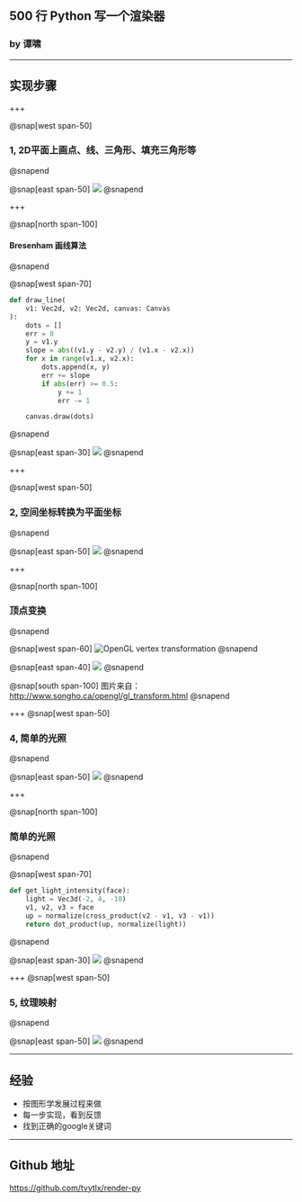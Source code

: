 ## 500 行 Python 写一个渲染器

### by 谭啸

---

## 实现步骤

+++

@snap[west span-50]
### 1, 2D平面上画点、线、三角形、填充三角形等
@snapend

@snap[east span-50]
![](bresenham.png)
@snapend


+++

@snap[north span-100]
#### Bresenham 画线算法
@snapend

@snap[west span-70]
```python
def draw_line(
    v1: Vec2d, v2: Vec2d, canvas: Canvas
):
    dots = []
    err = 0
    y = v1.y
    slope = abs((v1.y - v2.y) / (v1.x - v2.x))
    for x in range(v1.x, v2.x):
        dots.append(x, y)
        err += slope
        if abs(err) >= 0.5:
            y += 1
            err -= 1

    canvas.draw(dots)
```
@snapend

@snap[east span-30]
![](bresenham.png)
@snapend

+++

@snap[west span-50]
### 2, 空间坐标转换为平面坐标
@snapend

@snap[east span-50]
![](monkey_wireframe.png)
@snapend

+++

@snap[north span-100]
### 顶点变换
@snapend

@snap[west span-60]
![OpenGL vertex transformation](gl_transform.png)
@snapend

@snap[east span-40]
![](monkey_wireframe.png)
@snapend

@snap[south span-100]
图片来自：http://www.songho.ca/opengl/gl_transform.html
@snapend

+++
@snap[west span-50]
### 4, 简单的光照
@snapend


@snap[east span-50]
![](monkey_zbuffer.png)
@snapend

+++



@snap[north span-100]
### 简单的光照
@snapend

@snap[west span-70]
```python
def get_light_intensity(face):
    light = Vec3d(-2, 4, -10)
    v1, v2, v3 = face
    up = normalize(cross_product(v2 - v1, v3 - v1))
    return dot_product(up, normalize(light))
```
@snapend


@snap[east span-30]
![](monkey_zbuffer.png)
@snapend


+++
@snap[west span-50]
### 5,  纹理映射
@snapend

@snap[east span-50]
![](axe.png)
@snapend

---

## 经验

* 按图形学发展过程来做
* 每一步实现，看到反馈
* 找到正确的google关键词


---


## Github 地址

https://github.com/tvytlx/render-py
